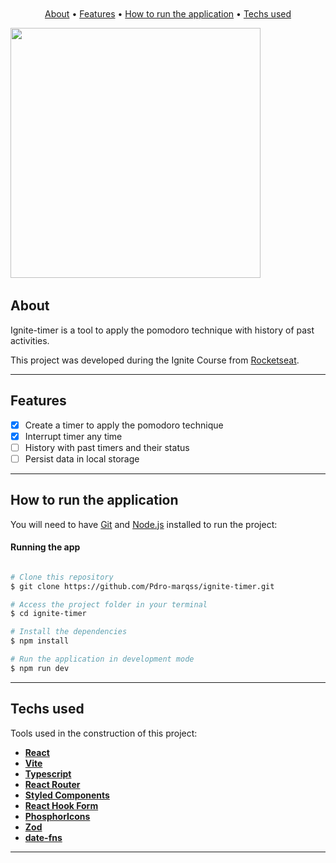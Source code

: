 <h1 align="center">
    <img title="#imhere" src="./.github/logo.svg" alt=""/>
</h1>

<p align="center">
  <a href="#about">About</a> •
  <a href="#features">Features</a> •
  <a href="#how-it-works">How to run the application</a> • 
  <a href="#tech-stack">Techs used</a>
</p>

<div style="">
   <img style="width: 400px;" title="#imhere" src="./.github/empty-list.jpg" alt="" />
   <img title="#imhere" src="./.github/itens-in-list.jpg" alt="" />
   <img title="#imhere" src="./.github/itens-in-list.jpg" alt="" />
</div>

<!-- <div align="center"> 
	<img title="#imhere" src="./.github/empty-list.jpg" alt="" />
</div>

<div align="center"> 
	<img title="#imhere" src="./.github/itens-in-list.jpg" alt="" />
</div>

<br>

<div align="center"> 
	<img title="#imhere" src="./.github/itens-in-list.jpg" alt="" />
</div> -->

## About

Ignite-timer is a tool to apply the pomodoro technique with history of past activities.

This project was developed during the Ignite Course from [Rocketseat](https://www.rocketseat.com.br/ignite).

---

## Features

- [x] Create a timer to apply the pomodoro technique
- [x] Interrupt timer any time
- [ ] History with past timers and their status
- [ ] Persist data in local storage

---

## How to run the application

You will need to have [Git](https://git-scm.com) and [Node.js](https://nodejs.org/en/) installed to run the project:

#### Running the app

```bash

# Clone this repository
$ git clone https://github.com/Pdro-marqss/ignite-timer.git

# Access the project folder in your terminal
$ cd ignite-timer

# Install the dependencies
$ npm install

# Run the application in development mode
$ npm run dev

```

---

## Techs used

Tools used in the construction of this project:

- **[React](https://reactjs.org/)**
- **[Vite](https://vitejs.dev/)**
- **[Typescript](https://www.typescriptlang.org/)**
- **[React Router](https://v5.reactrouter.com/web/guides/quick-start)**
- **[Styled Components](https://styled-components.com/)**
- **[React Hook Form](https://react-hook-form.com/)**
- **[PhosphorIcons](https://phosphoricons.com/)**
- **[Zod](https://zod.dev/)**
- **[date-fns](https://date-fns.org/)**
<!-- - **[Immer](https://immerjs.github.io/immer/)** -->

---